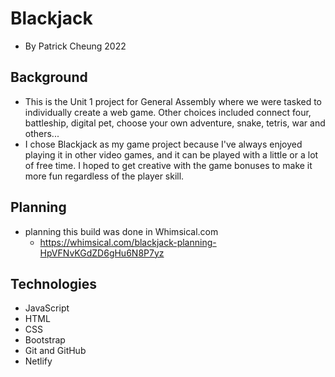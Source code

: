 # Blackjack
- By Patrick Cheung 2022

## Background
- This is the Unit 1 project for General Assembly where we were tasked to individually create a web game.  Other choices included connect four, battleship, digital pet, choose your own adventure, snake, tetris, war and others... 
- I chose Blackjack as my game project because I've always enjoyed playing it in other video games, and it can be played with a little or a lot of free time.   I hoped to get creative with the game bonuses to make it more fun regardless of the player skill.

## Planning
- planning this build was done in Whimsical.com  
  - https://whimsical.com/blackjack-planning-HpVFNvKGdZD6gHu6N8P7yz

## Technologies
- JavaScript
- HTML
- CSS
- Bootstrap
- Git and GitHub
- Netlify
